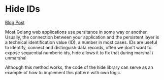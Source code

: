 # Hide IDs

[Blog Post](https://medium.com/emvi/golang-transforming-ids-to-a-userfriendly-representation-in-web-applications-85bf2f7d71c5)

Most Golang web applications use persitance in some way or another. Usually, the connection between your application and the persistent layer is a technical identification value (ID), a number in most cases. IDs are useful to identify, connect and distinguish data records, often we don't want to expose sequential numberic ids, hide allows it to fix that during marshal / unmarshal

Although this method works, the code of the hide library can serve as an example of how to implement this pattern with own logic.
